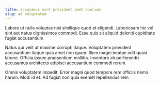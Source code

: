 ```yaml
---
title: accusamus sunt provident amet aperiam
slug: ad voluptatem
---
```


Labore ut nulla voluptas nisi similique quod et eligendi. Laboriosam hic vel sint aut natus dignissimos commodi. Esse quis sit aliquid deleniti cupiditate fugiat accusantium.

Natus qui velit ut maxime corrupti itaque. Voluptatem provident accusantium itaque quia amet non quam. Illum magni beatae odit quasi labore. Officia ipsum praesentium mollitia. Inventore ab perferendis accusamus architecto adipisci accusantium commodi rerum.

Omnis voluptatem impedit. Error magni quod tempore rem officiis nemo harum. Modi id et. Ad fugiat non quia eveniet repellendus rem.
